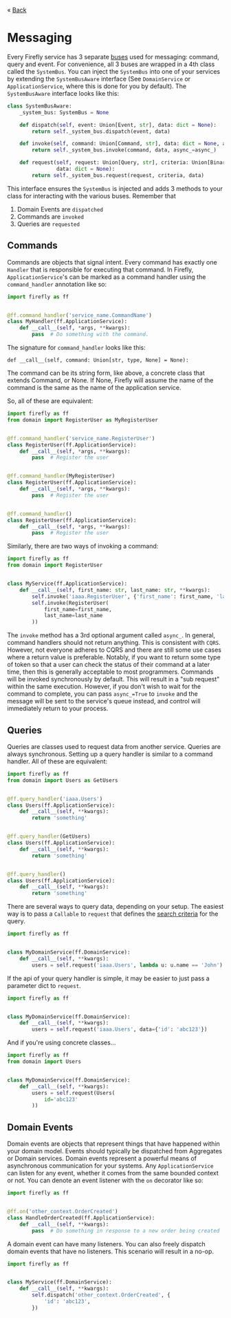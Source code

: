 &laquo; [Back](../index.md)

# Messaging

Every Firefly service has 3 separate [buses](https://en.wikipedia.org/wiki/Software_bus) used for 
messaging: command, query and event. For convenience, all 3 buses are wrapped in a 4th class called
the `SystemBus`. You can inject the `SystemBus` into one of your services by extending the `SystemBusAware`
interface (See `DomainService` or `ApplicationService`, where this is done for you by default). The
`SystemBusAware` interface looks like this:

```python
class SystemBusAware:
    _system_bus: SystemBus = None

    def dispatch(self, event: Union[Event, str], data: dict = None):
        return self._system_bus.dispatch(event, data)

    def invoke(self, command: Union[Command, str], data: dict = None, async_: bool = False):
        return self._system_bus.invoke(command, data, async_=async_)

    def request(self, request: Union[Query, str], criteria: Union[BinaryOp, Callable] = None,
                data: dict = None):
        return self._system_bus.request(request, criteria, data)
```

This interface ensures the `SystemBus` is injected and adds 3 methods to your class for interacting
with the various buses. Remember that

1. Domain Events are `dispatched`
2. Commands are `invoked`
3. Queries are `requested`

## Commands

Commands are objects that signal intent. Every command has exactly one `Handler` that is responsible
for executing that command. In Firefly, `ApplicationService`'s can be marked as a command handler
using the `command_handler` annotation like so:

```python
import firefly as ff


@ff.command_handler('service_name.CommandName')
class MyHandler(ff.ApplicationService):
    def __call__(self, *args, **kwargs):
        pass  # Do something with the command.

```

The signature for `command_handler` looks like this: 

`def __call__(self, command: Union[str, type, None] = None):`

The command can be its string form, like above, a concrete class that extends Command, or None. If
None, Firefly will assume the name of the command is the same as the name of the application service.

So, all of these are equivalent:

```python
import firefly as ff
from domain import RegisterUser as MyRegisterUser


@ff.command_handler('service_name.RegisterUser')
class RegisterUser(ff.ApplicationService):
    def __call__(self, *args, **kwargs):
        pass  # Register the user


@ff.command_handler(MyRegisterUser)
class RegisterUser(ff.ApplicationService):
    def __call__(self, *args, **kwargs):
        pass  # Register the user


@ff.command_handler()
class RegisterUser(ff.ApplicationService):
    def __call__(self, *args, **kwargs):
        pass  # Register the user

```

Similarly, there are two ways of invoking a command:

```python
import firefly as ff
from domain import RegisterUser


class MyService(ff.ApplicationService):
    def __call__(self, first_name: str, last_name: str, **kwargs):
        self.invoke('iaaa.RegisterUser', {'first_name': first_name, 'last_name': last_name})   
        self.invoke(RegisterUser(
            first_name=first_name,
            last_name=last_name
        ))

```

The `invoke` method has a 3rd optional argument called `async_`. In general, command handlers
should not return anything. This is consistent with `CQRS`. However, not everyone adheres to CQRS
and there are still some use cases where a return value is preferable. Notably, if you want to return
some type of token so that a user can check the status of their command at a later time, then this
is generally acceptable to most programmers. Commands will be invoked synchronously by default. 
This will result in a "sub request" within the same execution. However, if you don't wish to wait for 
the command to complete, you can pass `async_=True` to `invoke` and the message will be sent to the 
service's queue instead, and control will immediately return to your process.

## Queries

Queries are classes used to request data from another service. Queries are always synchronous.
Setting up a query handler is similar to a command handler. All of these are equivalent:

```python
import firefly as ff
from domain import Users as GetUsers


@ff.query_handler('iaaa.Users')
class Users(ff.ApplicationService):
    def __call__(self, **kwargs):
        return 'something'


@ff.query_handler(GetUsers)
class Users(ff.ApplicationService):
    def __call__(self, **kwargs):
        return 'something'


@ff.query_handler()
class Users(ff.ApplicationService):
    def __call__(self, **kwargs):
        return 'something'

```

There are several ways to query data, depending on your setup. The easiest way is to pass a `Callable`
to `request` that defines the [search criteria](search-criteria.md) for the query.

```python
import firefly as ff


class MyDomainService(ff.DomainService):
    def __call__(self, **kwargs):
        users = self.request('iaaa.Users', lambda u: u.name == 'John')

```

If the api of your query handler is simple, it may be easier to just pass a parameter dict to
`request`.

```python
import firefly as ff


class MyDomainService(ff.DomainService):
    def __call__(self, **kwargs):
        users = self.request('iaaa.Users', data={'id': 'abc123'})

```

And if you're using concrete classes...

```python
import firefly as ff
from domain import Users


class MyDomainService(ff.DomainService):
    def __call__(self, **kwargs):
        users = self.request(Users(
            id='abc123'
        ))

```

## Domain Events

Domain events are objects that represent things that have happened within your domain model. Events
should typically be dispatched from Aggregates or Domain services. Domain events represent a powerful
means of asynchronous communication for your systems. Any `ApplicationService` can listen for any
event, whether it comes from the same bounded context or not. You can denote an event listener with
the `on` decorator like so:

```python
import firefly as ff


@ff.on('other_context.OrderCreated')
class HandleOrderCreated(ff.ApplicationService):
    def __call__(self, **kwargs):
        pass  # Do something in response to a new order being created

```

A domain event can have many listeners. You can also freely dispatch domain events that have no
listeners. This scenario will result in a no-op.

```python
import firefly as ff


class MyService(ff.DomainService):
    def __call__(self, **kwargs):
        self.dispatch('other_context.OrderCreated', {
            'id': 'abc123',
        })

```
